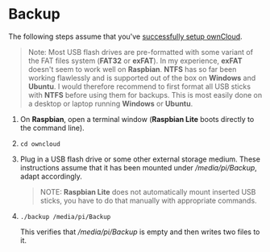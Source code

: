 # Backup

The following steps assume that you've [successfully setup ownCloud](install-owncloud.md).

> Note: Most USB flash drives are pre-formatted with some variant of the FAT files system (**FAT32** or **exFAT**). In
> my experience, **exFAT** doesn't seem to work well on **Raspbian**. **NTFS** has so far been working flawlessly and is
> supported out of the box on **Windows** and **Ubuntu**. I would therefore recommend to first format all USB sticks
> with **NTFS** before using them for backups. This is most easily done on a desktop or laptop running **Windows** or
> **Ubuntu**.

1. On **Raspbian**, open a terminal window (**Raspbian Lite** boots directly to the command line).
2. `cd owncloud`
3. Plug in a USB flash drive or some other external storage medium. These instructions assume that it has been mounted
   under */media/pi/Backup*, adapt accordingly.
   > NOTE: **Raspbian Lite** does not automatically mount inserted USB sticks, you have to do that manually with
   > appropriate commands.
4. `./backup /media/pi/Backup`

   This verifies that */media/pi/Backup* is empty and then writes two files to it.
